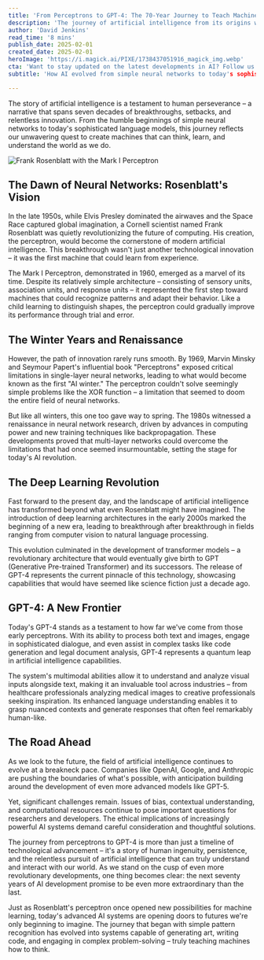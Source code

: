 ```yaml
---
title: 'From Perceptrons to GPT-4: The 70-Year Journey to Teach Machines How to Think'
description: 'The journey of artificial intelligence from its origins with simple neural networks to sophisticated models like GPT-4 reflects decades of innovation and discovery.'
author: 'David Jenkins'
read_time: '8 mins'
publish_date: 2025-02-01
created_date: 2025-02-01
heroImage: 'https://i.magick.ai/PIXE/1738437051916_magick_img.webp'
cta: 'Want to stay updated on the latest developments in AI? Follow us on LinkedIn for in-depth analysis and breaking news in artificial intelligence innovation.'
subtitle: 'How AI evolved from simple neural networks to today's sophisticated language models'

---
```


The story of artificial intelligence is a testament to human perseverance – a narrative that spans seven decades of breakthroughs, setbacks, and relentless innovation. From the humble beginnings of simple neural networks to today's sophisticated language models, this journey reflects our unwavering quest to create machines that can think, learn, and understand the world as we do.

![Frank Rosenblatt with the Mark I Perceptron](https://i.magick.ai/PIXE/1738437051920_magick_img.webp)

## The Dawn of Neural Networks: Rosenblatt's Vision

In the late 1950s, while Elvis Presley dominated the airwaves and the Space Race captured global imagination, a Cornell scientist named Frank Rosenblatt was quietly revolutionizing the future of computing. His creation, the perceptron, would become the cornerstone of modern artificial intelligence. This breakthrough wasn't just another technological innovation – it was the first machine that could learn from experience.

The Mark I Perceptron, demonstrated in 1960, emerged as a marvel of its time. Despite its relatively simple architecture – consisting of sensory units, association units, and response units – it represented the first step toward machines that could recognize patterns and adapt their behavior. Like a child learning to distinguish shapes, the perceptron could gradually improve its performance through trial and error.

## The Winter Years and Renaissance

However, the path of innovation rarely runs smooth. By 1969, Marvin Minsky and Seymour Papert's influential book "Perceptrons" exposed critical limitations in single-layer neural networks, leading to what would become known as the first "AI winter." The perceptron couldn't solve seemingly simple problems like the XOR function – a limitation that seemed to doom the entire field of neural networks.

But like all winters, this one too gave way to spring. The 1980s witnessed a renaissance in neural network research, driven by advances in computing power and new training techniques like backpropagation. These developments proved that multi-layer networks could overcome the limitations that had once seemed insurmountable, setting the stage for today's AI revolution.

## The Deep Learning Revolution

Fast forward to the present day, and the landscape of artificial intelligence has transformed beyond what even Rosenblatt might have imagined. The introduction of deep learning architectures in the early 2000s marked the beginning of a new era, leading to breakthrough after breakthrough in fields ranging from computer vision to natural language processing.

This evolution culminated in the development of transformer models – a revolutionary architecture that would eventually give birth to GPT (Generative Pre-trained Transformer) and its successors. The release of GPT-4 represents the current pinnacle of this technology, showcasing capabilities that would have seemed like science fiction just a decade ago.

## GPT-4: A New Frontier

Today's GPT-4 stands as a testament to how far we've come from those early perceptrons. With its ability to process both text and images, engage in sophisticated dialogue, and even assist in complex tasks like code generation and legal document analysis, GPT-4 represents a quantum leap in artificial intelligence capabilities.

The system's multimodal abilities allow it to understand and analyze visual inputs alongside text, making it an invaluable tool across industries – from healthcare professionals analyzing medical images to creative professionals seeking inspiration. Its enhanced language understanding enables it to grasp nuanced contexts and generate responses that often feel remarkably human-like.

## The Road Ahead

As we look to the future, the field of artificial intelligence continues to evolve at a breakneck pace. Companies like OpenAI, Google, and Anthropic are pushing the boundaries of what's possible, with anticipation building around the development of even more advanced models like GPT-5.

Yet, significant challenges remain. Issues of bias, contextual understanding, and computational resources continue to pose important questions for researchers and developers. The ethical implications of increasingly powerful AI systems demand careful consideration and thoughtful solutions.

The journey from perceptrons to GPT-4 is more than just a timeline of technological advancement – it's a story of human ingenuity, persistence, and the relentless pursuit of artificial intelligence that can truly understand and interact with our world. As we stand on the cusp of even more revolutionary developments, one thing becomes clear: the next seventy years of AI development promise to be even more extraordinary than the last.

Just as Rosenblatt's perceptron once opened new possibilities for machine learning, today's advanced AI systems are opening doors to futures we're only beginning to imagine. The journey that began with simple pattern recognition has evolved into systems capable of generating art, writing code, and engaging in complex problem-solving – truly teaching machines how to think.